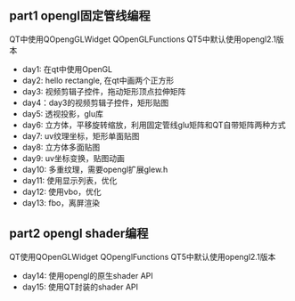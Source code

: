 ## part1 opengl固定管线编程
QT中使用QOpengGLWidget QOpenGLFunctions QT5中默认使用opengl2.1版本

- day1: 在qt中使用OpenGL
- day2: hello rectangle, 在qt中画两个正方形
- day3: 视频剪辑子控件，拖动矩形顶点拉伸矩阵
- day4：day3的视频剪辑子控件，矩形贴图
- day5: 透视投影，glu库
- day6: 立方体，平移旋转缩放，利用固定管线glu矩阵和QT自带矩阵两种方式
- day7: uv纹理坐标，矩形单面贴图
- day8: 立方体多面贴图
- day9: uv坐标变换，贴图动画
- day10: 多重纹理，需要opengl扩展glew.h
- day11: 使用显示列表，优化
- day12: 使用vbo，优化
- day13: fbo，离屏渲染

## part2 opengl shader编程
QT使用QOpenGLWidget QOpenglFunctions QT5中默认使用opengl2.1版本
- day14: 使用opengl的原生shader API
- day15: 使用QT封装的shader API
